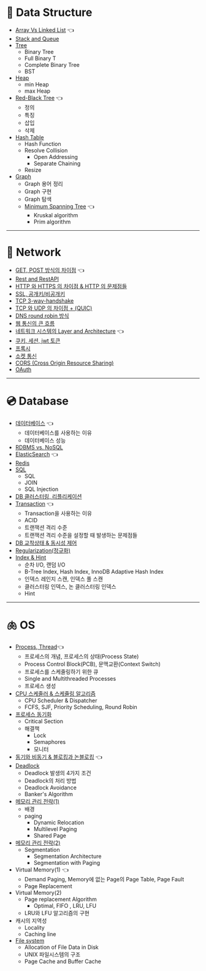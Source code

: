 # 🌳 Data Structure
- [Array Vs Linked List](DataStructure/ArrayVSLinkedList.md) 👈
- [Stack and Queue](DataStructure/StackAndQueue.md)
- [Tree](DataStructure/Tree.md)
    - Binary Tree
    - Full Binary T
    - Complete Binary Tree
    - BST
- [Heap](DataStructure/Heap.md)
    - min Heap
    - max Heap
- [Red-Black Tree](DataStructure/Red-BlackTree.md) 👈
    - 정의
    - 특징
    - 삽입
    - 삭제
- [Hash Table](DataStructure/HashTable.md)
    - Hash Function
    - Resolve Collision
        - Open Addressing
        - Separate Chaining
    - Resize
- [Graph](DataStructure/Graph.md)
    - Graph 용어 정리
    - Graph 구현
    - Graph 탐색
    - [Minimum Spanning Tree](DataStructure/MinimumSpanningTree.md) 👈
        - Kruskal algorithm
        - Prim algorithm
---

# 🌌 Network 
- [GET, POST 방식의 차이점](Network/HTTPMethod.md) 👈
- [Rest and RestAPI](Network/Rest.md)
- [HTTP 와 HTTPS 의 차이점 & HTTP 의 문제점들](Network/HttpHttps.md)
- [SSL, 공개키/비공개키](Network/SSL.md)
- [TCP 3-way-handshake](Network/TCP_3way_handshake.md)
- [TCP 와 UDP 의 차이점 + (QUIC)](Network/TCP_UDP_QUIC.md)
- [DNS round robin 방식](Network/DNSRoundRobin.md)
- [웹 통신의 큰 흐름](Network/웹통신의큰흐름.md)
- [네트워크 시스템의 Layer and Architecture](Network/Network_Layer_Architecture%20.md) 👈
- [쿠키, 세션, jwt 토큰](Network/CookieSessionJWT.md)
- [프록시](Network/Proxy.md) 
- [소켓 통신](Network/socket.md)
- [CORS (Cross Origin Resource Sharing)](Network/CORS.md)
- [OAuth](Network/oauth.md)


---
# 💿 Database 
- [데이터베이스](Database/Database.md) 👈
    - 데이터베이스를 사용하는 이유
    - 데이터베이스 성능
- [RDBMS vs. NoSQL](Database/RDBMSvsNOSQL.md)
- [ElasticSearch](Database/ElasticSearch.md) 👈
- [Redis](Database/Redis.md)
- [SQL](Database/SQL.md)
    - SQL
    - JOIN
    - SQL Injection
- [DB 클러스터링, 리플리케이션](Database/ClusteringReplicationShardingPartitioning.md)
- [Transaction](Database/Transaction.md) 👈
    - Transaction을 사용하는 이유
    - ACID
    - 트랜잭션 격리 수준
    - 트랜잭션 격리 수준을 설정할 때 발생하는 문제점들
- [DB 교착상태 & 동시성 제어](Database/DB_DeadLock_ConcurrencyControl.md)
- [Regularization(정규화)](Database/Regularization.md)
- [Index & Hint](Database/Index.md)
    - 순차 I/O, 랜덤 I/O
    - B-Tree Index, Hash Index, InnoDB Adaptive Hash Index
    - 인덱스 레인지 스캔, 인덱스 풀 스캔
    - 클러스터링 인덱스, 논 클러스터링 인덱스
    - Hint
---
# 🫁 OS 
- [Process, Thread](OS/ProcessThread.md)👈
    - 프로세스의 개념, 프로세스의 상태(Process State)
    - Process Control Block(PCB), 문맥교환(Context Switch)
    - 프로세스를 스케줄링하기 위한 큐
    - Single and Multithreaded Processes
    - 프로세스 생성
- [CPU 스케줄러 & 스케쥴링 알고리즘](OS/CPU_Scheduler_Algorithm.md)
    - CPU Scheduler & Dispatcher
    - FCFS, SJF, Priority Scheduling, Round Robin
- [프로세스 동기화](https://github.com/CS-studi/CS-study/blob/master/CS/OS/processSynchronization.md)
    - Critical Section
    - 해결책
        - Lock
        - Semaphores
        - 모니터
- [동기와 비동기 & 블로킹과 논블로킹](OS/SyncAsyncBlockNonblock.md) 👈
- [Deadlock](OS/deadlock.md)
    - Deadlock 발생의 4가지 조건
    - Deadlock의 처리 방법
    - Deadlock Avoidance
    - Banker's Algorithm
- [메모리 관리 전략(1)](OS/Memory_Management_Paging.md)
    - 배경
    - paging
        - Dynamic Relocation
        - Multilevel Paging
        - Shared Page
- [메모리 관리 전략(2)](OS/Memory_Management_Segmentation.md)
    - Segmentation
        - Segmentation Architecture
        - Segmentation with Paging
- Virtual Memory(1) 👈
    - Demand Paging, Memory에 없는 Page의 Page Table, Page Fault
    - Page Replacement
- Virtual Memory(2)
    - Page replacement Algorithm
        - Optimal, FIFO , LRU, LFU
    - LRU와 LFU 알고리즘의 구현
- 캐시의 지역성 
    - Locality
    - Caching line
- [File system](OS/fileSystem.md)
    - Allocation of File Data in Disk
    - UNIX 파일시스템의 구조
    - Page Cache and Buffer Cache
    
    

